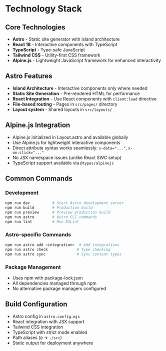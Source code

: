 # Technology Stack

## Core Technologies

-   **Astro** - Static site generator with island architecture
-   **React 18** - Interactive components with TypeScript
-   **TypeScript** - Type-safe JavaScript
-   **Tailwind CSS** - Utility-first CSS framework
-   **Alpine.js** - Lightweight JavaScript framework for enhanced interactivity

## Astro Features

-   **Island Architecture** - Interactive components only where needed
-   **Static Site Generation** - Pre-rendered HTML for performance
-   **React Integration** - Use React components with `client:load` directive
-   **File-based routing** - Pages in `src/pages/` directory
-   **Layout system** - Shared layouts in `src/layouts/`

## Alpine.js Integration

-   Alpine.js initialized in Layout.astro and available globally
-   Use Alpine.js for lightweight interactive components
-   Direct attribute syntax works seamlessly: `x-data="..."`, `x-on:click="..."`
-   No JSX namespace issues (unlike React SWC setup)
-   TypeScript support available via `@types/alpinejs`

## Common Commands

### Development

```bash
npm run dev          # Start Astro development server
npm run build        # Production build
npm run preview      # Preview production build
npm run astro        # Astro CLI commands
npm run lint         # Run ESLint
```

### Astro-specific Commands

```bash
npm run astro add <integration>  # Add integrations
npm run astro check             # Type checking
npm run astro sync              # Sync content types
```

### Package Management

-   Uses npm with package-lock.json
-   All dependencies managed through npm
-   No alternative package managers configured

## Build Configuration

-   Astro config in `astro.config.mjs`
-   React integration with JSX support
-   Tailwind CSS integration
-   TypeScript with strict mode enabled
-   Path aliases (`@` -> `./src`)
-   Static output for deployment anywhere
